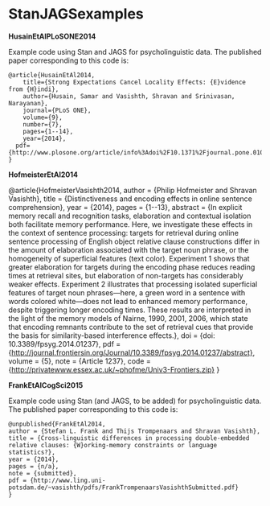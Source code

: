 StanJAGSexamples
================

**HusainEtAlPLoSONE2014**

Example code using Stan and JAGS for psycholinguistic data. The published paper corresponding to this code is:

	@article{HusainEtAl2014,
  		title={Strong Expectations Cancel Locality Effects: {E}vidence from {H}indi},
  		author={Husain, Samar and Vasishth, Shravan and Srinivasan, Narayanan},
  		journal={PLoS ONE},
  		volume={9},
  		number={7},
  		pages={1--14},
  		year={2014},
      pdf= {http://www.plosone.org/article/info%3Adoi%2F10.1371%2Fjournal.pone.0100986}
	}

**HofmeisterEtAl2014**

  @article{HofmeisterVasishth2014,
    author = {Philip Hofmeister and Shravan Vasishth},
    title = {Distinctiveness and encoding effects in online sentence comprehension},
    year = {2014},
    pages = {1--13},
    abstract = {In explicit memory recall and recognition tasks, elaboration and contextual isolation both facilitate memory performance. Here, we investigate these effects in the context of sentence processing: targets for retrieval during online sentence processing of English object relative clause constructions differ in the amount of elaboration associated with the target noun phrase, or the homogeneity of superficial features (text color). Experiment 1 shows that greater elaboration for targets during the encoding phase reduces reading times at retrieval sites, but elaboration of non-targets has considerably weaker effects. Experiment 2 illustrates that processing isolated superficial features of target noun phrases—here, a green word in a sentence with words colored white—does not lead to enhanced memory performance, despite triggering longer encoding times. These results are interpreted in the light of the memory models of Nairne, 1990, 2001, 2006, which state that encoding remnants contribute to the set of retrieval cues that provide the basis for similarity-based interference effects.},
    doi = {doi: 10.3389/fpsyg.2014.01237},
    pdf = {http://journal.frontiersin.org/Journal/10.3389/fpsyg.2014.01237/abstract},
    volume = {5},
    note = {Article 1237},
    code = {http://privatewww.essex.ac.uk/~phofme/Univ3-Frontiers.zip}
  }

**FrankEtAlCogSci2015**

Example code using Stan (and JAGS, to be added) for psycholinguistic data. The published paper corresponding to this code is:

	@unpublished{FrankEtAl2014,
  	author = {Stefan L. Frank and Thijs Trompenaars and Shravan Vasishth},
  	title = {Cross-linguistic differences in processing double-embedded relative clauses: {W}orking-memory constraints or language statistics?},
  	year = {2014},
  	pages = {n/a},
  	note = {submitted},
  	pdf = {http://www.ling.uni-potsdam.de/~vasishth/pdfs/FrankTrompenaarsVasishthSubmitted.pdf}	
	}


